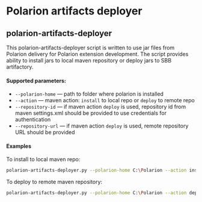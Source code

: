# Polarion artifacts deployer

## polarion-artifacts-deployer

This polarion-artifacts-deployer script is written to use jar files from Polarion delivery for Polarion extension development.
The script provides ability to install jars to local maven repository or deploy jars to SBB artifactory.

#### Supported parameters:

 - `--polarion-home` &mdash; path to folder where polarion is installed
 - `--action` &mdash; maven action: `install` to local repo or `deploy` to remote repo
 - `--repository-id` &mdash; if maven action `deploy` is used, repository id from maven settings.xml should be provided to use credentials for authentication
 - `--repository-url` &mdash; if maven action `deploy` is used, remote repository URL should be provided

#### Examples

To install to local maven repo:
```bash
polarion-artifacts-deployer.py --polarion-home C:\Polarion --action install
```
To deploy to remote maven repository:
```bash
polarion-artifacts-deployer.py --polarion-home C:\Polarion --action deploy --repository-id polarion.mvn --repository-url https://bin.sbb.ch/artifactory/polarion.mvn
```
